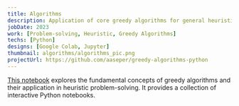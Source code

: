 ```yaml
---
title: Algorithms
description: Application of core greedy algorithms for general heuristic problem-solving using Python
jobDate: 2023
work: [Problem-solving, Heuristic, Greedy Algorithms]
techs: [Python]
designs: [Google Colab, Jupyter]
thumbnail: algorithms/algorithms_pic.png
projectUrl: https://github.com/aaseper/greedy-algorithms-python
---
```


[This notebook](https://github.com/aaseper/greedy-algorithms-python/blob/main/greedy_algorithms.ipynb) explores the fundamental concepts of greedy algorithms and their application in heuristic problem-solving. It provides a collection of interactive Python notebooks.